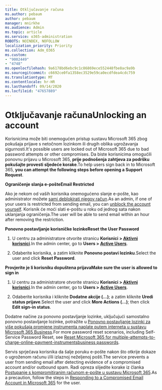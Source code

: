 ```yaml
---
title: Otključavanje računa
ms.author: pebaum
author: pebaum
manager: mnirkhe
ms.audience: Admin
ms.topic: article
ms.service: o365-administration
ROBOTS: NOINDEX, NOFOLLOW
localization_priority: Priority
ms.collection: Adm_O365
ms.custom:
- "9002449"
- "4748"
ms.openlocfilehash: 9a6178bd6ebc9c1c86869ece552448fbe8ac9a9b
ms.sourcegitcommit: c6692ce0fa1358ec3529e59ca0ecdfdea4cdc759
ms.translationtype: MT
ms.contentlocale: hr-HR
ms.lasthandoff: 09/14/2020
ms.locfileid: "47657889"
---
```

# <a name="unlocking-an-account"></a><span data-ttu-id="f275b-102">Otključavanje računa</span><span class="sxs-lookup"><span data-stu-id="f275b-102">Unlocking an account</span></span>

<span data-ttu-id="f275b-103">Korisnicima može biti onemogućen pristup sustavu Microsoft 365 zbog pokušaja prijave s netočnom lozinkom ili drugih oblika ugrožavanja sigurnosti.</span><span class="sxs-lookup"><span data-stu-id="f275b-103">It's possible users are locked out of Microsoft 365 due to bad password attempts or other compromises.</span></span> <span data-ttu-id="f275b-104">Da biste korisnicima omogućili ponovnu prijavu u Microsoft 365, **prije podnošenja zahtjeva za podršku pokušajte provesti sljedeće korake**.</span><span class="sxs-lookup"><span data-stu-id="f275b-104">To help users sign back in to Microsoft 365, **you can attempt the following steps before opening a Support Request**.</span></span> 

<span data-ttu-id="f275b-105">**Ograničenje slanja e-pošte**</span><span class="sxs-lookup"><span data-stu-id="f275b-105">**Email Restricted**</span></span>

<span data-ttu-id="f275b-106">Ako je nekom od vaših korisnika onemogućeno slanje e-pošte, kao administrator možete [sami deblokirati njegov račun](https://docs.microsoft.com/microsoft-365/security/office-365-security/removing-user-from-restricted-users-portal-after-spam).</span><span class="sxs-lookup"><span data-stu-id="f275b-106">As an admin, if one of your users is restricted from sending email, you can [unblock the account yourself](https://docs.microsoft.com/microsoft-365/security/office-365-security/removing-user-from-restricted-users-portal-after-spam).</span></span> <span data-ttu-id="f275b-107">Korisnik će moći slati e-poštu u roku od jednog sata nakon uklanjanja ograničenja.</span><span class="sxs-lookup"><span data-stu-id="f275b-107">The user will be able to send email within an hour after removing the restriction.</span></span>

<span data-ttu-id="f275b-108">**Ponovno postavljanje korisničke lozinke**</span><span class="sxs-lookup"><span data-stu-id="f275b-108">**Reset the User Password**</span></span>

1. <span data-ttu-id="f275b-109">U centru za administratore otvorite stranicu **Korisnici > [Aktivni korisnici](https://admin.microsoft.com/Adminportal/Home?source=applauncher#/users)**.</span><span class="sxs-lookup"><span data-stu-id="f275b-109">In the admin center, go to **Users > [Active Users](https://admin.microsoft.com/Adminportal/Home?source=applauncher#/users)**.</span></span>

2. <span data-ttu-id="f275b-110">Odaberite korisnika, a zatim kliknite **Ponovno postavi lozinku**.</span><span class="sxs-lookup"><span data-stu-id="f275b-110">Select the user and click **Reset Password**.</span></span>

<span data-ttu-id="f275b-111">**Provjerite je li korisniku dopuštena prijava**</span><span class="sxs-lookup"><span data-stu-id="f275b-111">**Make sure the user is allowed to sign in**</span></span>

1. <span data-ttu-id="f275b-112">U centru za administratore otvorite stranicu **Korisnici > [Aktivni korisnici](https://admin.microsoft.com/Adminportal/Home?source=applauncher#/users)**.</span><span class="sxs-lookup"><span data-stu-id="f275b-112">In the admin center, go to **Users > [Active Users](https://admin.microsoft.com/Adminportal/Home?source=applauncher#/users)**.</span></span>

2. <span data-ttu-id="f275b-113">Odaberite korisnika i kliknite **Dodatne akcije (...)**; a zatim kliknite **Uredi status prijave**.</span><span class="sxs-lookup"><span data-stu-id="f275b-113">Select the user and click **More Actions (...)**; then click **Edit sign-in status**.</span></span>

<span data-ttu-id="f275b-114">Dodatne načine za ponovno postavljanje lozinke, uključujući samostalno ponovno postavljanje lozinke, potražite u [Ponovno postavljanje lozinki za više pokušaja promjene instrumenta naplate putem interneta u sustavu Microsoft 365 Business](https://docs.microsoft.com/microsoft-365/admin/add-users/reset-passwords?view=o365-worldwide).</span><span class="sxs-lookup"><span data-stu-id="f275b-114">For more password reset scenarios, including Self-Service Password Reset, see [Reset Microsoft 365 for multiple-attempts-to-charge-online-payment-instrumentsbusiness passwords](https://docs.microsoft.com/microsoft-365/admin/add-users/reset-passwords?view=o365-worldwide).</span></span>

<span data-ttu-id="f275b-115">Servis sprječava korisnika da šalje poruku e-pošte nakon što otkrije dokaze o ugroženom računu i/ili izlaznoj neželjenoj pošti.</span><span class="sxs-lookup"><span data-stu-id="f275b-115">The service prevents a user from sending email after detecting evidence of a compromised account and/or outbound spam.</span></span> <span data-ttu-id="f275b-116">Radi opreza slijedite korake iz članka [Postupanje s kompromitiranim računom e-pošte u sustavu Microsoft 365](https://docs.microsoft.com/microsoft-365/security/office-365-security/responding-to-a-compromised-email-account).</span><span class="sxs-lookup"><span data-stu-id="f275b-116">As a precaution, follow the steps in [Responding to a Compromised Email Account in Microsoft 365](https://docs.microsoft.com/microsoft-365/security/office-365-security/responding-to-a-compromised-email-account) for the user.</span></span>
